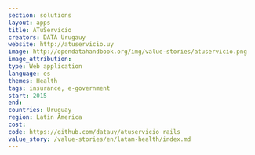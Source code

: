 ```yaml
---
section: solutions
layout: apps
title: ATuServicio
creators: DATA Urugauy 
website: http://atuservicio.uy
image: http://opendatahandbook.org/img/value-stories/atuservicio.png
image_attribution:
type: Web application
language: es
themes: Health
tags: insurance, e-government 
start: 2015
end: 
countries: Uruguay
region: Latin America
cost: 
code: https://github.com/datauy/atuservicio_rails
value_story: /value-stories/en/latam-health/index.md
---
```

